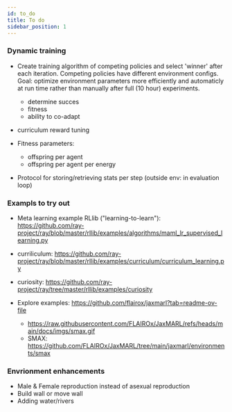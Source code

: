 ```yaml
---
id: to_do
title: To do
sidebar_position: 1
---
```


### Dynamic training

- Create training algorithm of competing policies and select 'winner' after each iteration. Competing policies have different environment configs. Goal: optimize environment parameters more efficiently and automaticly at run time rather than manually after full (10 hour) experiments.
  - determine succes
  - fitness
  - ability to co-adapt


- curriculum reward tuning

- Fitness parameters:
    - offspring per agent
    - offspring per agent per energy
- Protocol for storing/retrieving stats per step (outside env: in evaluation loop)

### Exampls to try out

- Meta learning example RLlib ("learning-to-learn"):
https://github.com/ray-project/ray/blob/master/rllib/examples/algorithms/maml_lr_supervised_learning.py
- curriliculum: https://github.com/ray-project/ray/blob/master/rllib/examples/curriculum/curriculum_learning.py
- curiosity: https://github.com/ray-project/ray/tree/master/rllib/examples/curiosity

- Explore examples: https://github.com/flairox/jaxmarl?tab=readme-ov-file
  - https://raw.githubusercontent.com/FLAIROx/JaxMARL/refs/heads/main/docs/imgs/smax.gif
  - SMAX: https://github.com/FLAIROx/JaxMARL/tree/main/jaxmarl/environments/smax


### Envrionment enhancements
- Male & Female reproduction instead of asexual reproduction
- Build wall or move wall
- Adding water/rivers

